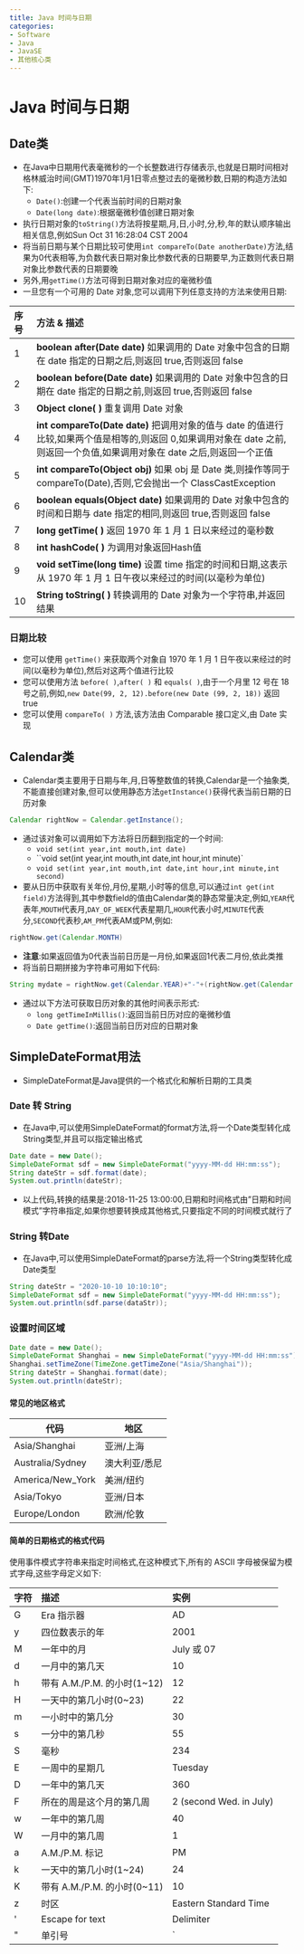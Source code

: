 ```yaml
---
title: Java 时间与日期
categories:
- Software
- Java
- JavaSE
- 其他核心类
---
```

# Java 时间与日期

## Date类

- 在Java中日期用代表毫微秒的一个长整数进行存储表示,也就是日期时间相对格林威治时间(GMT)1970年1月1日零点整过去的毫微秒数,日期的构造方法如下:
    - `Date()`:创建一个代表当前时间的日期对象
    - `Date(long date)`:根据毫微秒值创建日期对象
- 执行日期对象的`toString()`方法将按星期,月,日,小时,分,秒,年的默认顺序输出相关信息,例如Sun Oct 31 16:28:04 CST 2004
- 将当前日期与某个日期比较可使用`int compareTo(Date anotherDate)`方法,结果为0代表相等,为负数代表日期对象比参数代表的日期要早,为正数则代表日期对象比参数代表的日期要晚
- 另外,用`getTime()`方法可得到日期对象对应的毫微秒值
- 一旦您有一个可用的 Date 对象,您可以调用下列任意支持的方法来使用日期:

| 序号 | 方法 & 描述                                                  |
| :--- | :----------------------------------------------------------- |
| 1    | **boolean after(Date date)** 如果调用的 Date 对象中包含的日期在 date 指定的日期之后,则返回 true,否则返回 false |
| 2    | **boolean before(Date date)** 如果调用的 Date 对象中包含的日期在 date 指定的日期之前,则返回 true,否则返回 false |
| 3    | **Object clone( )** 重复调用 Date 对象                       |
| 4    | **int compareTo(Date date)** 把调用对象的值与 date 的值进行比较,如果两个值是相等的,则返回 0,如果调用对象在 date 之前,则返回一个负值,如果调用对象在 date 之后,则返回一个正值 |
| 5    | **int compareTo(Object obj)** 如果 obj 是 Date 类,则操作等同于 compareTo(Date),否则,它会抛出一个 ClassCastException |
| 6    | **boolean equals(Object date)** 如果调用的 Date 对象中包含的时间和日期与 date 指定的相同,则返回 true,否则返回 false |
| 7    | **long getTime( )** 返回 1970 年 1 月 1 日以来经过的毫秒数   |
| 8    | **int hashCode( )** 为调用对象返回Hash值                     |
| 9    | **void setTime(long time)** 设置 time 指定的时间和日期,这表示从 1970 年 1 月 1 日午夜以来经过的时间(以毫秒为单位) |
| 10   | **String toString( )** 转换调用的 Date 对象为一个字符串,并返回结果 |

### 日期比较

- 您可以使用 `getTime()` 来获取两个对象自 1970 年 1 月 1 日午夜以来经过的时间(以毫秒为单位),然后对这两个值进行比较
- 您可以使用方法 `before( )`,`after( )` 和 `equals( )`,由于一个月里 12 号在 18 号之前,例如,`new Date(99, 2, 12).before(new Date (99, 2, 18))` 返回 true
- 您可以使用 `compareTo( )` 方法,该方法由 Comparable 接口定义,由 Date 实现

## Calendar类

- Calendar类主要用于日期与年,月,日等整数值的转换,Calendar是一个抽象类,不能直接创建对象,但可以使用静态方法`getInstance()`获得代表当前日期的日历对象

```java
Calendar rightNow = Calendar.getInstance();
```

- 通过该对象可以调用如下方法将日历翻到指定的一个时间:
    - `void set(int year,int mouth,int date)`
    - ``void set(int year,int mouth,int date,int hour,int minute)`
    - `void set(int year,int mouth,int date,int hour,int minute,int second)`
- 要从日历中获取有关年份,月份,星期,小时等的信息,可以通过`int get(int field)`方法得到,其中参数field的值由Calendar类的静态常量决定,例如,`YEAR`代表年,`MOUTH`代表月,`DAY_OF_WEEK`代表星期几,`HOUR`代表小时,`MINUTE`代表分,`SECOND`代表秒,`AM_PM`代表AM或PM,例如:

```java
rightNow.get(Calendar.MONTH)
```

- **注意**:如果返回值为0代表当前日历是一月份,如果返回1代表二月份,依此类推
- 将当前日期拼接为字符串可用如下代码:

```java
String mydate = rightNow.get(Calendar.YEAR)+"-"+(rightNow.get(Calendar.MONTH)+1)+"-"+rightNow.get(Calendar.DATE);
```

- 通过以下方法可获取日历对象的其他时间表示形式:
    - `long getTimeInMillis()`:返回当前日历对应的毫微秒值
    - `Date getTime()`:返回当前日历对应的日期对象

## SimpleDateFormat用法

- SimpleDateFormat是Java提供的一个格式化和解析日期的工具类

### Date 转 String

- 在Java中,可以使用SimpleDateFormat的format方法,将一个Date类型转化成String类型,并且可以指定输出格式

```java
Date date = new Date();
SimpleDateFormat sdf = new SimpleDateFormat("yyyy-MM-dd HH:mm:ss");
String dateStr = sdf.format(date);
System.out.println(dateStr);
```

- 以上代码,转换的结果是:2018-11-25 13:00:00,日期和时间格式由”日期和时间模式”字符串指定,如果你想要转换成其他格式,只要指定不同的时间模式就行了

### String 转Date

- 在Java中,可以使用SimpleDateFormat的parse方法,将一个String类型转化成Date类型

```java
String dateStr = "2020-10-10 10:10:10";
SimpleDateFormat sdf = new SimpleDateFormat("yyyy-MM-dd HH:mm:ss");
System.out.println(sdf.parse(dataStr));
```

### 设置时间区域

```java
Date date = new Date();
SimpleDateFormat Shanghai = new SimpleDateFormat("yyyy-MM-dd HH:mm:ss");
Shanghai.setTimeZone(TimeZone.getTimeZone("Asia/Shanghai"));
String dateStr = Shanghai.format(date);
System.out.println(dateStr);
```

#### 常见的地区格式

| 代码             | 地区          |
| ---------------- | ------------- |
| Asia/Shanghai    | 亚洲/上海     |
| Australia/Sydney | 澳大利亚/悉尼 |
| America/New_York | 美洲/纽约     |
| Asia/Tokyo       | 亚洲/日本     |
| Europe/London    | 欧洲/伦敦     |

#### 简单的日期格式的格式代码

使用事件模式字符串来指定时间格式,在这种模式下,所有的 ASCII 字母被保留为模式字母,这些字母定义如下:

| 字符 | 描述                          | 实例                    |
| :--- | :---------------------------- | :---------------------- |
| G    | Era 指示器                    | AD                      |
| y    | 四位数表示的年                | 2001                    |
| M    | 一年中的月                    | July 或 07              |
| d    | 一月中的第几天                | 10                      |
| h    | 带有 A.M./P.M. 的小时(1~12) | 12                      |
| H    | 一天中的第几小时(0~23)      | 22                      |
| m    | 一小时中的第几分              | 30                      |
| s    | 一分中的第几秒                | 55                      |
| S    | 毫秒                          | 234                     |
| E    | 一周中的星期几                | Tuesday                 |
| D    | 一年中的第几天                | 360                     |
| F    | 所在的周是这个月的第几周      | 2 (second Wed. in July) |
| w    | 一年中的第几周                | 40                      |
| W    | 一月中的第几周                | 1                       |
| a    | A.M./P.M. 标记                | PM                      |
| k    | 一天中的第几小时(1~24)      | 24                      |
| K    | 带有 A.M./P.M. 的小时(0~11) | 10                      |
| z    | 时区                          | Eastern Standard Time   |
| '    | Escape for text               | Delimiter               |
| "    | 单引号                        | `                       |